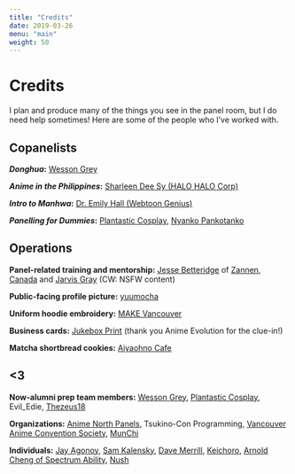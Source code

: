 ```yaml
---
title: "Credits"
date: 2019-03-26
menu: "main"
weight: 50
---
```


# Credits

I plan and produce many of the things you see in the panel room, but I do need help sometimes! Here are some of the people who I’ve worked with.

## Copanelists

**_Donghua_:** [Wesson Grey](https://www.twitch.tv/ProjectWessonGrey)

**_Anime in the Philippines_:** [Sharleen Dee Sy (HALO HALO Corp)](https://www.halohaloapp.com/)

**_Intro to Manhwa_:** [Dr. Emily Hall (Webtoon Genius)](https://webtoongenius.com/)

**_Panelling for Dummies_:** [Plantastic Cosplay](https://plantastic.picobin.com/), [Nyanko Pankotanko](https://nyanpan.carrd.co/)

## Operations

**Panel-related training and mentorship:** [Jesse Betteridge](https://linktr.ee/jbetteridge "Jesse regularly advises me with creating and deploying panels.") of [Zannen, Canada](http://zannen.ca) and [Jarvis Gray](http://twitter.com/Road_Buster84 "Jarvis showed me the ropes of running my own panels during my last few weeks at Anirevo in 2019.") (CW: NSFW content)

**Public-facing profile picture:** [yuumocha](https://www.instagram.com/mochachinoillust/)

**Uniform hoodie embroidery:** [MAKE Vancouver](https://www.makevancouver.com/)

**Business cards:** [Jukebox Print](https://www.jukeboxprint.com/) (thank you Anime Evolution for the clue-in!)

**Matcha shortbread cookies:** [Aiyaohno Cafe](https://www.instagram.com/aiyaohno.cafe/)

## <3

**Now-alumni prep team members:** [Wesson Grey](https://www.twitch.tv/ProjectWessonGrey), [Plantastic Cosplay](https://plantastic.picobin.com/), Evil_Edie, [Thezeus18](https://twitter.com/imcyaal)

**Organizations:** [Anime North Panels](https://twitter.com/an_panels), Tsukino-Con Programming, [Vancouver Anime Convention Society](https://animeevolution.com/), [MunChi](https://www.munichchildfoods.com/ "I've been getting more into food writing, and I appreciate that Amelie was cool with me letting me use her business to help hone that skill.")

**Individuals:**  [Jay Agonoy](http://jayagonoy.xyz "Jay helped me with my Tagalog pronounciation between Sakura-Con 2023 and Anime North 2023."), [Sam Kalensky](https://samkalensky.com "Sam did the logo for my previous panel brand. While I had to discard that logo while switching to Togarashi Mayo, I'm super grateful and would consider them to do art for another project."), [Dave Merrill](https://bsky.app/profile/terebifunhouse.bsky.social "Dave has been a big help in promoting Anime in the Philippines during Anime North and Otakon 2023 and 2024, even mentioning the panel during Anime Hell for the former."), [Keichoro](https://www.instagram.com/keichoro03 "Keichoro gave me some pointers that made it into Panelling, is Food of Delicious in Dungeon's brainchild, and is how/why I got into Tannenbaum."), [Arnold Cheng of Spectrum Ability](https://www.spectrumability.com/ "Arnold obviously specializes in making buildings more accessible, but he did give me some pointers on how I can make my presentations more inclusive to my audience."), [Nush](https://www.instagram.com/butterfly.bbt/ "Nush took the picture of me Shinji posing at her cafe, which is my intro slide pic for my respective Battle Royale vs. The Hunger Games and Korean-adjacent panels")
